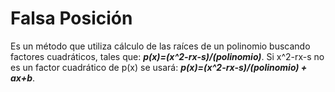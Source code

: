 

# Falsa Posición

Es un método que utiliza cálculo de las raíces de un polinomio buscando factores cuadráticos, tales que:
***p(x)=(x^2-rx-s)/(polinomio)***.
Si x^2-rx-s no es un factor cuadrático de p(x) se usará:
***p(x)=(x^2-rx-s)/(polinomio) + ax+b***.


<!--stackedit_data:
eyJoaXN0b3J5IjpbOTYxMTU2M119
-->
